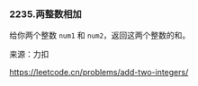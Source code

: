 ### 2235.两整数相加

给你两个整数 `num1` 和 `num2`，返回这两个整数的和。

来源：力扣

https://leetcode.cn/problems/add-two-integers/



​		